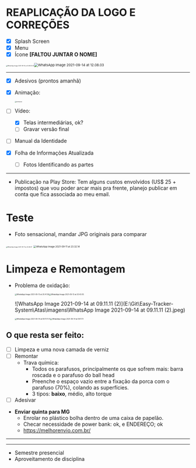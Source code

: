 

# REAPLICAÇÃO DA LOGO E CORREÇÕES

- [x] Splash Screen
- [x] Menu
- [x] Ícone **[FALTOU JUNTAR O NOME]**

<img src="E:\Git\Easy-Tracker-System\Atas\imagens\WhatsApp Image 2021-09-14 at 12.08.03 (1).jpeg" alt="WhatsApp Image 2021-09-14 at 12.08.03 (1)" style="zoom:25%;" /><img src="E:\Git\Easy-Tracker-System\Atas\imagens\WhatsApp Image 2021-09-14 at 12.08.03.jpeg" alt="WhatsApp Image 2021-09-14 at 12.08.03" style="zoom:67%;" />

---

- [x] Adesivos (prontos amanhã)

- [x] Animação:

	<img src="E:\Git\Easy-Tracker-System\Atas\imagens\animacao.gif" alt="animacao" style="zoom:25%;" />

- [ ] Vídeo:

	- [x] Telas intermediárias, ok?
	- [ ] Gravar versão final 

- [ ] Manual da Identidade

- [x] Folha de Informações Atualizada

	- [ ] Fotos Identificando as partes

---

* Publicação na Play Store: Tem alguns custos envolvidos (US$ 25 + impostos) que vou poder arcar mais pra frente, planejo publicar em conta que fica associada ao meu email. 

# Teste

* Foto sensacional, mandar JPG originais para comparar

<img src="C:\Users\eugen\Downloads\WhatsApp Image 2021-09-11 at 23.46.07.jpeg" alt="WhatsApp Image 2021-09-11 at 23.46.07" style="zoom:25%;" /> <img src="C:\Users\eugen\Downloads\WhatsApp Image 2021-09-11 at 23.32.14.jpeg" alt="WhatsApp Image 2021-09-11 at 23.32.14" style="zoom:45%;" />



# Limpeza e Remontagem

* Problema de oxidação:

	<img src="E:\Git\Easy-Tracker-System\Atas\imagens\WhatsApp Image 2021-09-13 at 20.41.56.jpeg" alt="WhatsApp Image 2021-09-13 at 20.41.56" style="zoom:33%;" /><img src="E:\Git\Easy-Tracker-System\Atas\imagens\WhatsApp Image 2021-09-13 at 20.43.05.jpeg" alt="WhatsApp Image 2021-09-13 at 20.43.05" style="zoom:33%;" />

	![WhatsApp Image 2021-09-14 at 09.11.11 (2)](E:\Git\Easy-Tracker-System\Atas\imagens\WhatsApp Image 2021-09-14 at 09.11.11 (2).jpeg)

	<img src="E:\Git\Easy-Tracker-System\Atas\imagens\WhatsApp Image 2021-09-14 at 09.11.11 (1).jpeg" alt="WhatsApp Image 2021-09-14 at 09.11.11 (1)" style="zoom:33%;" /><img src="E:\Git\Easy-Tracker-System\Atas\imagens\WhatsApp Image 2021-09-14 at 09.11.11.jpeg" alt="WhatsApp Image 2021-09-14 at 09.11.11" style="zoom:33%;" />

## O que resta ser feito:

* [ ] Limpeza e uma nova camada de verniz
* [ ] Remontar
	* Trava química:
		* Todos os parafusos, principalmente os que sofrem mais: barra roscada e o parafuso do ball head
		* Preenche o espaço vazio entre a fixação da porca com o parafuso (70%), colando as superfícies. 
		* 3 tipos: **baixo**, médio, alto torque
* [ ] Adesivar
* **Enviar quinta para MG**
	* Enrolar no plástico bolha dentro de uma caixa de papelão.
	* Checar necessidade de power bank: ok, e ENDEREÇO; ok
	* https://melhorenvio.com.br/

---

---

* Semestre presencial
* Aproveitamento de disciplina